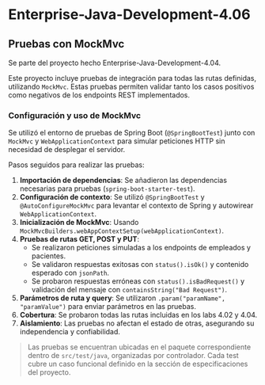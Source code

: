 # Enterprise-Java-Development-4.06

## Pruebas con MockMvc

Se parte del proyecto hecho Enterprise-Java-Development-4.04.

Este proyecto incluye pruebas de integración para todas las rutas definidas, utilizando `MockMvc`. Estas pruebas permiten validar tanto los casos positivos como negativos de los endpoints REST implementados.

### Configuración y uso de MockMvc

Se utilizó el entorno de pruebas de Spring Boot (`@SpringBootTest`) junto con `MockMvc` y `WebApplicationContext` para simular peticiones HTTP sin necesidad de desplegar el servidor.

Pasos seguidos para realizar las pruebas:

1. **Importación de dependencias**: Se añadieron las dependencias necesarias para pruebas (`spring-boot-starter-test`).
2. **Configuración de contexto**: Se utilizó `@SpringBootTest` y `@AutoConfigureMockMvc` para levantar el contexto de Spring y autowirear `WebApplicationContext`.
3. **Inicialización de MockMvc**: Usando `MockMvcBuilders.webAppContextSetup(webApplicationContext)`.
4. **Pruebas de rutas GET, POST y PUT**:
    - Se realizaron peticiones simuladas a los endpoints de empleados y pacientes.
    - Se validaron respuestas exitosas con `status().isOk()` y contenido esperado con `jsonPath`.
    - Se probaron respuestas erróneas con `status().isBadRequest()` y validación del mensaje con `containsString("Bad Request")`.
5. **Parámetros de ruta y query**: Se utilizaron `.param("paramName", "paramValue")` para enviar parámetros en las pruebas.
6. **Cobertura**: Se probaron todas las rutas incluidas en los labs 4.02 y 4.04.
7. **Aislamiento**: Las pruebas no afectan el estado de otras, asegurando su independencia y confiabilidad.

> Las pruebas se encuentran ubicadas en el paquete correspondiente dentro de `src/test/java`, organizadas por controlador. Cada test cubre un caso funcional definido en la sección de especificaciones del proyecto.

